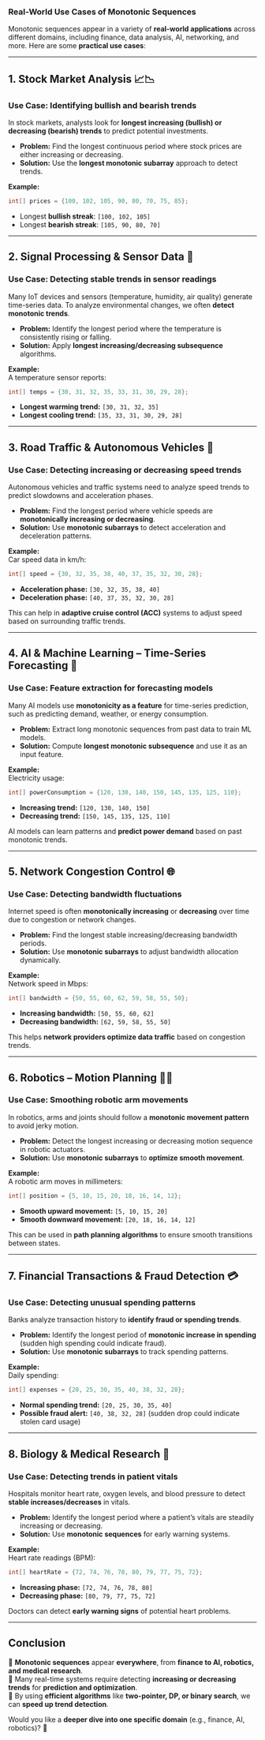 ### **Real-World Use Cases of Monotonic Sequences**  

Monotonic sequences appear in a variety of **real-world applications** across different domains, including finance, data analysis, AI, networking, and more. Here are some **practical use cases**:

---

## **1. Stock Market Analysis 📈📉**
### **Use Case:** Identifying bullish and bearish trends  
In stock markets, analysts look for **longest increasing (bullish) or decreasing (bearish) trends** to predict potential investments.

- **Problem:** Find the longest continuous period where stock prices are either increasing or decreasing.
- **Solution:** Use the **longest monotonic subarray** approach to detect trends.

**Example:**
```java
int[] prices = {100, 102, 105, 90, 80, 70, 75, 85};
```
- Longest **bullish streak**: `[100, 102, 105]`
- Longest **bearish streak**: `[105, 90, 80, 70]`

---

## **2. Signal Processing & Sensor Data 📡**
### **Use Case:** Detecting stable trends in sensor readings  
Many IoT devices and sensors (temperature, humidity, air quality) generate time-series data. To analyze environmental changes, we often **detect monotonic trends**.

- **Problem:** Identify the longest period where the temperature is consistently rising or falling.
- **Solution:** Apply **longest increasing/decreasing subsequence** algorithms.

**Example:**  
A temperature sensor reports:  
```java
int[] temps = {30, 31, 32, 35, 33, 31, 30, 29, 28};
```
- **Longest warming trend:** `[30, 31, 32, 35]`
- **Longest cooling trend:** `[35, 33, 31, 30, 29, 28]`

---

## **3. Road Traffic & Autonomous Vehicles 🚗**
### **Use Case:** Detecting increasing or decreasing speed trends  
Autonomous vehicles and traffic systems need to analyze speed trends to predict slowdowns and acceleration phases.

- **Problem:** Find the longest period where vehicle speeds are **monotonically increasing or decreasing**.
- **Solution:** Use **monotonic subarrays** to detect acceleration and deceleration patterns.

**Example:**  
Car speed data in km/h:
```java
int[] speed = {30, 32, 35, 38, 40, 37, 35, 32, 30, 28};
```
- **Acceleration phase:** `[30, 32, 35, 38, 40]`
- **Deceleration phase:** `[40, 37, 35, 32, 30, 28]`

This can help in **adaptive cruise control (ACC)** systems to adjust speed based on surrounding traffic trends.

---

## **4. AI & Machine Learning – Time-Series Forecasting 🤖**
### **Use Case:** Feature extraction for forecasting models  
Many AI models use **monotonicity as a feature** for time-series prediction, such as predicting demand, weather, or energy consumption.

- **Problem:** Extract long monotonic sequences from past data to train ML models.
- **Solution:** Compute **longest monotonic subsequence** and use it as an input feature.

**Example:**  
Electricity usage:
```java
int[] powerConsumption = {120, 130, 140, 150, 145, 135, 125, 110};
```
- **Increasing trend:** `[120, 130, 140, 150]`
- **Decreasing trend:** `[150, 145, 135, 125, 110]`

AI models can learn patterns and **predict power demand** based on past monotonic trends.

---

## **5. Network Congestion Control 🌐**
### **Use Case:** Detecting bandwidth fluctuations  
Internet speed is often **monotonically increasing** or **decreasing** over time due to congestion or network changes.

- **Problem:** Find the longest stable increasing/decreasing bandwidth periods.
- **Solution:** Use **monotonic subarrays** to adjust bandwidth allocation dynamically.

**Example:**  
Network speed in Mbps:
```java
int[] bandwidth = {50, 55, 60, 62, 59, 58, 55, 50};
```
- **Increasing bandwidth:** `[50, 55, 60, 62]`
- **Decreasing bandwidth:** `[62, 59, 58, 55, 50]`

This helps **network providers optimize data traffic** based on congestion trends.

---

## **6. Robotics – Motion Planning 🤖🚀**
### **Use Case:** Smoothing robotic arm movements  
In robotics, arms and joints should follow a **monotonic movement pattern** to avoid jerky motion.

- **Problem:** Detect the longest increasing or decreasing motion sequence in robotic actuators.
- **Solution:** Use **monotonic subarrays** to **optimize smooth movement**.

**Example:**  
A robotic arm moves in millimeters:
```java
int[] position = {5, 10, 15, 20, 18, 16, 14, 12};
```
- **Smooth upward movement:** `[5, 10, 15, 20]`
- **Smooth downward movement:** `[20, 18, 16, 14, 12]`

This can be used in **path planning algorithms** to ensure smooth transitions between states.

---

## **7. Financial Transactions & Fraud Detection 💳**
### **Use Case:** Detecting unusual spending patterns  
Banks analyze transaction history to **identify fraud or spending trends**.

- **Problem:** Identify the longest period of **monotonic increase in spending** (sudden high spending could indicate fraud).
- **Solution:** Use **monotonic subarrays** to track spending patterns.

**Example:**  
Daily spending:
```java
int[] expenses = {20, 25, 30, 35, 40, 38, 32, 28};
```
- **Normal spending trend:** `[20, 25, 30, 35, 40]`
- **Possible fraud alert:** `[40, 38, 32, 28]` (sudden drop could indicate stolen card usage)

---

## **8. Biology & Medical Research 🏥**
### **Use Case:** Detecting trends in patient vitals  
Hospitals monitor heart rate, oxygen levels, and blood pressure to detect **stable increases/decreases** in vitals.

- **Problem:** Identify the longest period where a patient’s vitals are steadily increasing or decreasing.
- **Solution:** Use **monotonic sequences** for early warning systems.

**Example:**  
Heart rate readings (BPM):
```java
int[] heartRate = {72, 74, 76, 78, 80, 79, 77, 75, 72};
```
- **Increasing phase:** `[72, 74, 76, 78, 80]`
- **Decreasing phase:** `[80, 79, 77, 75, 72]`

Doctors can detect **early warning signs** of potential heart problems.

---

## **Conclusion**
🔹 **Monotonic sequences** appear **everywhere**, from **finance to AI, robotics, and medical research**.  
🔹 Many real-time systems require detecting **increasing or decreasing trends** for **prediction and optimization**.  
🔹 By using **efficient algorithms** like **two-pointer, DP, or binary search**, we can **speed up trend detection**.

Would you like a **deeper dive into one specific domain** (e.g., finance, AI, robotics)? 🚀
